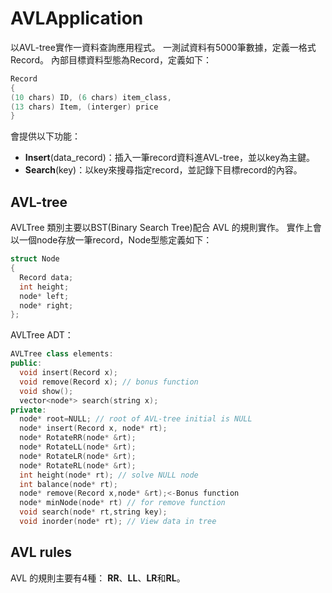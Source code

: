 # AVLApplication
以AVL-tree實作一資料查詢應用程式。
一測試資料有5000筆數據，定義一格式Record。
內部目標資料型態為Record，定義如下：
```c++
Record
{
(10 chars) ID, (6 chars) item_class,
(13 chars) Item, (interger) price
}
```
會提供以下功能：
* **Insert**(data_record)：插入一筆record資料進AVL-tree，並以key為主鍵。
* **Search**(key)：以key來搜尋指定record，並記錄下目標record的內容。

## AVL-tree
AVLTree 類別主要以BST(Binary Search Tree)配合 AVL 的規則實作。
實作上會以一個node存放一筆record，Node型態定義如下：
```c++
struct Node
{
  Record data;
  int height;
  node* left;
  node* right;
};
```
AVLTree ADT：
```C++
AVLTree class elements:
public:
  void insert(Record x);
  void remove(Record x); // bonus function
  void show();
  vector<node*> search(string x);
private:
  node* root=NULL; // root of AVL-tree initial is NULL
  node* insert(Record x, node* rt);
  node* RotateRR(node* &rt);
  node* RotateLL(node* &rt);
  node* RotateLR(node* &rt);
  node* RotateRL(node* &rt);
  int height(node* rt); // solve NULL node
  int balance(node* rt);
  node* remove(Record x,node* &rt);<-Bonus function
  node* minNode(node* rt) // for remove function
  void search(node* rt,string key);
  void inorder(node* rt); // View data in tree
```
## AVL rules
AVL 的規則主要有4種： **RR**、**LL**、**LR**和**RL**。
